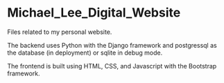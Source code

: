 # Michael_Lee_Digital_Website
Files related to my personal website.  

The backend uses Python with the Django framework and postgressql as the database (in deployment) or sqlite in debug mode.

The frontend is built using HTML, CSS, and Javascript with the Bootstrap framework.
